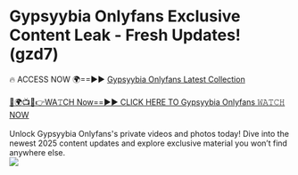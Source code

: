 # Gypsyybia Onlyfans Exclusive Content Leak - Fresh Updates! (gzd7)

🔥 ACCESS NOW 🌍==►► <a href="https://tinyurl.com/kvy9nzfs" rel="nofollow">Gypsyybia Onlyfans Latest Collection</a>
<br><br>
[🔴🌍📺📱👉WA𝚃CH Now==►► CLICK HERE TO Gypsyybia Onlyfans 𝚆𝙰𝚃𝙲𝙷 NOW](https://tinyurl.com/kvy9nzfs)
<br><br>
Unlock Gypsyybia Onlyfans's private videos and photos today! Dive into the newest 2025 content updates and explore exclusive material you won’t find anywhere else.
<br>
<a href="https://tinyurl.com/kvy9nzfs" rel="nofollow" data-target="animated-image.originalLink"><img src="https://camo.githubusercontent.com/8a4f000d20f83aca3bf7ec5f350d767afa0574a8a352519fd8cfa583a6f93a33/68747470733a2f2f692e696d6775722e636f6d2f644a486b345a712e676966" data-canonical-src="https://i.imgur.com/dJHk4Zq.gif" style="max-width: 100%; display: inline-block;" data-target="animated-image.originalImage"></a>
<br>
